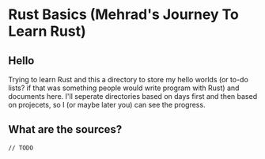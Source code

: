 # Rust Basics (Mehrad's Journey To Learn Rust)

## Hello
Trying to learn Rust and this a directory to store my hello worlds (or to-do lists? if that was something people would write program with Rust) and documents here.
I'll seperate directories based on days first and then based on projecets, so I (or maybe later you) can see the progress. 

## What are the sources?

`// TODO`



